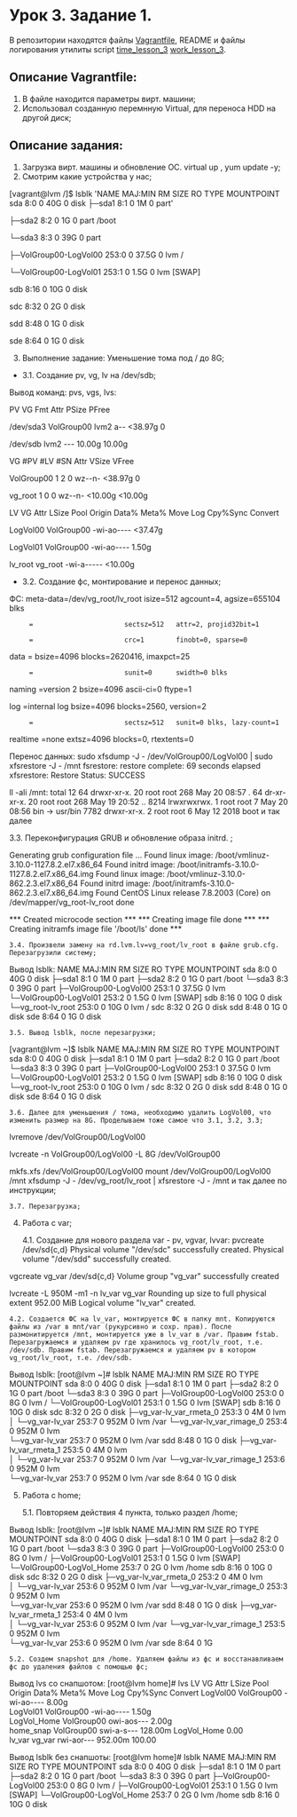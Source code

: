 # Урок 3. Задание 1.
В репозитории находятся файлы [Vagrantfile](Vagrantfile), README и файлы логирования утилиты script [time_lesson_3](time_lesson_3) [work_lesson_3](work_lesson_3).

## Описание Vagrantfile:
1. В файле находится параметры вирт. машини;
2. Использовал созданную перемнную Virtual, для переноса HDD на другой диск;

## Описание задания:
1. Загрузка вирт. машины и обновление  ОС. virtual up , yum update -y;
2. Смотрим какие устройства у нас;

[vagrant@lvm /]$ lsblk
'NAME                    MAJ:MIN RM  SIZE RO TYPE MOUNTPOINT
sda                       8:0    0   40G  0 disk
 ├─sda1                    8:1    0    1M  0 part'


├─sda2                    8:2    0    1G  0 part /boot


└─sda3                    8:3    0   39G  0 part 


├─VolGroup00-LogVol00 253:0    0 37.5G  0 lvm  /

 
└─VolGroup00-LogVol01 253:1    0  1.5G  0 lvm  [SWAP]
  
sdb                       8:16   0   10G  0 disk 

sdc                       8:32   0    2G  0 disk 

sdd                       8:48   0    1G  0 disk 

sde                       8:64   0    1G  0 disk


  3. Выполнение задание: Уменьшение тома под / до 8G;
  
* 3.1.  Создание pv, vg, lv на /dev/sdb;
  
Вывод команд: pvs, vgs, lvs:

PV         VG         Fmt  Attr PSize   PFree

/dev/sda3  VolGroup00 lvm2 a--  <38.97g     0 

/dev/sdb              lvm2 ---   10.00g 10.00g

VG         #PV #LV #SN Attr   VSize   VFree 

  VolGroup00   1   2   0 wz--n- <38.97g      0 
  
  vg_root      1   0   0 wz--n- <10.00g <10.00g
  
LV       VG         Attr       LSize   Pool Origin Data%  Meta%  Move Log Cpy%Sync Convert

  LogVol00 VolGroup00 -wi-ao---- <37.47g 
  
  LogVol01 VolGroup00 -wi-ao----   1.50g 
  
  lv_root  vg_root    -wi-a----- <10.00g   
	
* 3.2. Создание фс, монтирование и перенос данных;

ФС:
meta-data=/dev/vg_root/lv_root   isize=512    agcount=4, agsize=655104 blks

         =                       sectsz=512   attr=2, projid32bit=1
	 
         =                       crc=1        finobt=0, sparse=0
	 
data     =                       bsize=4096   blocks=2620416, imaxpct=25

         =                       sunit=0      swidth=0 blks
	 
naming   =version 2              bsize=4096   ascii-ci=0 ftype=1

log      =internal log           bsize=4096   blocks=2560, version=2

         =                       sectsz=512   sunit=0 blks, lazy-count=1
	 
realtime =none                   extsz=4096   blocks=0, rtextents=0


Перенос данных:
sudo xfsdump -J - /dev/VolGroup00/LogVol00 | sudo xfsrestore -J - /mnt
fsrestore: restore complete: 69 seconds elapsed
xfsrestore: Restore Status: SUCCESS

ll -ali /mnt:
total 12
      64 drwxr-xr-x. 20 root root  268 May 20 08:57 .
      64 dr-xr-xr-x. 20 root root  268 May 19 20:52 ..
    8214 lrwxrwxrwx.  1 root root    7 May 20 08:56 bin -> usr/bin
    7782 drwxr-xr-x.  2 root root    6 May 12  2018 boot
и так далее

3.3. Переконфигурация GRUB и обновление образа initrd. ;

Generating grub configuration file ...
Found linux image: /boot/vmlinuz-3.10.0-1127.8.2.el7.x86_64
Found initrd image: /boot/initramfs-3.10.0-1127.8.2.el7.x86_64.img
Found linux image: /boot/vmlinuz-3.10.0-862.2.3.el7.x86_64
Found initrd image: /boot/initramfs-3.10.0-862.2.3.el7.x86_64.img
Found CentOS Linux release 7.8.2003 (Core) on /dev/mapper/vg_root-lv_root
done

*** Created microcode section ***
*** Creating image file done ***
*** Creating initramfs image file '/boot/ls' done ***

	3.4. Произвели замену на rd.lvm.lv=vg_root/lv_root в файле grub.cfg. Перезагрузили систему;

Вывод lsblk:
NAME                    MAJ:MIN RM  SIZE RO TYPE MOUNTPOINT
sda                       8:0    0   40G  0 disk 
├─sda1                    8:1    0    1M  0 part 
├─sda2                    8:2    0    1G  0 part /boot
└─sda3                    8:3    0   39G  0 part 
  ├─VolGroup00-LogVol00 253:1    0 37.5G  0 lvm  
  └─VolGroup00-LogVol01 253:2    0  1.5G  0 lvm  [SWAP]
sdb                       8:16   0   10G  0 disk 
└─vg_root-lv_root       253:0    0   10G  0 lvm  /
sdc                       8:32   0    2G  0 disk 
sdd                       8:48   0    1G  0 disk 
sde                       8:64   0    1G  0 disk 

	3.5. Вывод lsblk, после перезагрузки;

[vagrant@lvm ~]$ lsblk
NAME                    MAJ:MIN RM  SIZE RO TYPE MOUNTPOINT
sda                       8:0    0   40G  0 disk 
├─sda1                    8:1    0    1M  0 part 
├─sda2                    8:2    0    1G  0 part /boot
└─sda3                    8:3    0   39G  0 part 
  ├─VolGroup00-LogVol00 253:1    0 37.5G  0 lvm  
  └─VolGroup00-LogVol01 253:2    0  1.5G  0 lvm  [SWAP]
sdb                       8:16   0   10G  0 disk 
└─vg_root-lv_root       253:0    0   10G  0 lvm  /
sdc                       8:32   0    2G  0 disk 
sdd                       8:48   0    1G  0 disk 
sde                       8:64   0    1G  0 disk 

	3.6. Далее для уменьшения / тома, необходимо удалить LogVol00, что изменить размер на 8G. Проделываем тоже самое что 3.1, 3.2, 3.3;

lvremove /dev/VolGroup00/LogVol00

lvcreate -n VolGroup00/LogVol00 -L 8G /dev/VolGroup00

mkfs.xfs /dev/VolGroup00/LogVol00
mount /dev/VolGroup00/LogVol00 /mnt
xfsdump -J - /dev/vg_root/lv_root | xfsrestore -J - /mnt
и так далее по инструкции;

	3.7. Перезагрузка;

4. Работа с var;

	4.1. Создание для нового раздела var -  pv, vgvar, lvvar:
pvcreate /dev/sd{c,d}
Physical volume "/dev/sdc" successfully created.
Physical volume "/dev/sdd" successfully created.

vgcreate vg_var /dev/sd{c,d}
Volume group "vg_var" successfully created

lvcreate -L 950M -m1 -n lv_var vg_var
Rounding up size to full physical extent 952.00 MiB
Logical volume "lv_var" created.

	4.2. Создается ФС на lv_var, монтируется ФС в папку mnt. Копируются файлы из /var в mnt/var (рукурсивно и сохр. прав). После размонитируется /mnt, монтируется уже в lv_var в /var. Правим fstab. Перезагружаемся и удаляем pv где хранилось vg_root/lv_root, т.е. /dev/sdb. Правим fstab. Перезагружаемся и удаляем pv в котором  vg_root/lv_root, т.е. /dev/sdb.

Вывод lsblk:
[root@lvm ~]# lsblk
NAME                     MAJ:MIN RM  SIZE RO TYPE MOUNTPOINT
sda                        8:0    0   40G  0 disk 
├─sda1                     8:1    0    1M  0 part 
├─sda2                     8:2    0    1G  0 part /boot
└─sda3                     8:3    0   39G  0 part 
  ├─VolGroup00-LogVol00  253:0    0    8G  0 lvm  /
  └─VolGroup00-LogVol01  253:1    0  1.5G  0 lvm  [SWAP]
sdb                        8:16   0   10G  0 disk 
sdc                        8:32   0    2G  0 disk 
├─vg_var-lv_var_rmeta_0  253:3    0    4M  0 lvm  
│ └─vg_var-lv_var        253:7    0  952M  0 lvm  /var
└─vg_var-lv_var_rimage_0 253:4    0  952M  0 lvm  
  └─vg_var-lv_var        253:7    0  952M  0 lvm  /var
sdd                        8:48   0    1G  0 disk 
├─vg_var-lv_var_rmeta_1  253:5    0    4M  0 lvm  
│ └─vg_var-lv_var        253:7    0  952M  0 lvm  /var
└─vg_var-lv_var_rimage_1 253:6    0  952M  0 lvm  
  └─vg_var-lv_var        253:7    0  952M  0 lvm  /var
sde                        8:64   0    1G  0 disk 

5. Работа с home;

	5.1. Повторяем действия 4 пункта, только раздел /home;

Вывод lsblk:
[root@lvm ~]# lsblk
NAME                       MAJ:MIN RM  SIZE RO TYPE MOUNTPOINT
sda                          8:0    0   40G  0 disk 
├─sda1                       8:1    0    1M  0 part 
├─sda2                       8:2    0    1G  0 part /boot
└─sda3                       8:3    0   39G  0 part 
  ├─VolGroup00-LogVol00    253:0    0    8G  0 lvm  /
  ├─VolGroup00-LogVol01    253:1    0  1.5G  0 lvm  [SWAP]
  └─VolGroup00-LogVol_Home 253:7    0    2G  0 lvm  /home
sdb                          8:16   0   10G  0 disk 
sdc                          8:32   0    2G  0 disk 
├─vg_var-lv_var_rmeta_0    253:2    0    4M  0 lvm  
│ └─vg_var-lv_var          253:6    0  952M  0 lvm  /var
└─vg_var-lv_var_rimage_0   253:3    0  952M  0 lvm  
  └─vg_var-lv_var          253:6    0  952M  0 lvm  /var
sdd                          8:48   0    1G  0 disk 
├─vg_var-lv_var_rmeta_1    253:4    0    4M  0 lvm  
│ └─vg_var-lv_var          253:6    0  952M  0 lvm  /var
└─vg_var-lv_var_rimage_1   253:5    0  952M  0 lvm  
  └─vg_var-lv_var          253:6    0  952M  0 lvm  /var
sde                          8:64   0    1G

	5.2. Создем snapshot для /home. Удаляем файлы из фс и восстанавливаем фс до удаления файлов с помощью фс;

Вывод lvs со снапшотом:
[root@lvm home]# lvs
  LV          VG         Attr       LSize   Pool Origin      Data%  Meta%  Move Log Cpy%Sync Convert
  LogVol00    VolGroup00 -wi-ao----   8.00g                                                         
  LogVol01    VolGroup00 -wi-ao----   1.50g                                                         
  LogVol_Home VolGroup00 owi-aos---   2.00g                                                         
  home_snap   VolGroup00 swi-a-s--- 128.00m      LogVol_Home 0.00                                   
  lv_var      vg_var     rwi-aor--- 952.00m                                         100.00

Вывод lsblk без снапшоты:
[root@lvm home]# lsblk
NAME                       MAJ:MIN RM  SIZE RO TYPE MOUNTPOINT
sda                          8:0    0   40G  0 disk 
├─sda1                       8:1    0    1M  0 part 
├─sda2                       8:2    0    1G  0 part /boot
└─sda3                       8:3    0   39G  0 part 
  ├─VolGroup00-LogVol00    253:0    0    8G  0 lvm  /
  ├─VolGroup00-LogVol01    253:1    0  1.5G  0 lvm  [SWAP]
  └─VolGroup00-LogVol_Home 253:7    0    2G  0 lvm  /home
sdb                          8:16   0   10G  0 disk 

 
